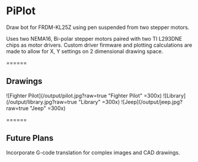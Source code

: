 # PiPlot

Draw bot for FRDM-KL25Z using pen suspended from two stepper motors.

Uses two NEMA16, Bi-polar stepper motors paired with two TI L293DNE chips as motor drivers.
Custom driver firmware and plotting calculations are made to allow for X, Y settings on 2 dimensional drawing space.

======

## Drawings

![Fighter Pilot](/output/pilot.jpg?raw=true "Fighter Pilot" =300x) ![Library](/output/library.jpg?raw=true "Library" =300x) ![Jeep](/output/jeep.jpg?raw=true "Jeep" =300x)

======

## Future Plans
Incorporate G-code translation for complex images and CAD drawings.